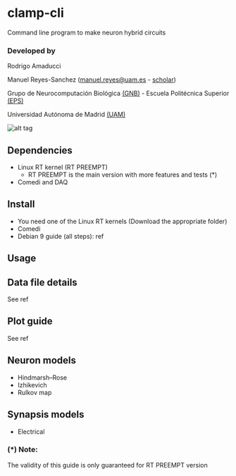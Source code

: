 # clamp-cli
Command line program to make neuron hybrid circuits

### Developed by
Rodrigo Amaducci

Manuel Reyes-Sanchez (manuel.reyes@uam.es - [scholar](https://scholar.google.es/citations?user=JlKzj1cAAAAJ))

Grupo de Neurocomputación Biológica [(GNB)](http://arantxa.ii.uam.es/~gnb/) - Escuela Politécnica Superior [(EPS)](http://www.uam.es/ss/Satellite/EscuelaPolitecnica/es/home.htm)

Universidad Autónoma de Madrid [(UAM)](http://www.uam.es)

![alt tag](https://raw.githubusercontent.com/manurs/clamp-cli/master/img.png)

## Dependencies
- Linux RT kernel (RT PREEMPT)
  - RT PREEMPT is the main version with more features and tests (*) 
- Comedi and DAQ

## Install
- You need one of the Linux RT kernels (Download the appropriate folder)
- Comedi
- Debian 9 guide (all steps): ref

## Usage

## Data file details
See ref

## Plot guide
See ref

## Neuron models
- Hindmarsh–Rose
- Izhikevich
- Rulkov map

## Synapsis models
- Electrical

### (*) Note:
The validity of this guide is only guaranteed for RT PREEMPT version
